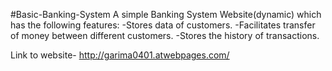 #Basic-Banking-System
A simple Banking System Website(dynamic) which has the following features:
-Stores data of customers.
-Facilitates transfer of money between different customers.
-Stores the history of transactions.

Link to website- http://garima0401.atwebpages.com/
